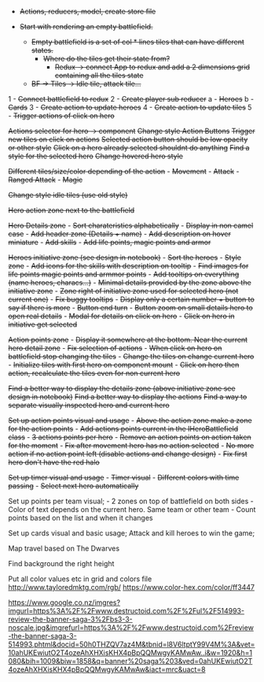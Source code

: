 - ~~Actions, reducers, model, create store file~~

- ~~Start with rendering an empty battlefield.~~
  - ~~Empty battlefield is a set of col * lines tiles that can have different states.~~
    - ~~Where do the tiles get their state from?~~
      - ~~Redux -> connect App to redux and add a 2 dimensions grid containing all the tiles state~~
  - ~~BF -> Tiles -> Idle tile, attack tile...~~

1 - ~~Connect battlefield to redux~~
2 - ~~Create player sub reducer~~
    a - ~~Heroes~~
    b - ~~Cards~~
3 - ~~Create action to update heroes~~
4 - ~~Create action to update tiles~~
5 - ~~Trigger actions of click on hero~~

~~Actions selector for hero -> component~~
~~Change style Action Buttons~~
~~Trigger new tiles on click on actions~~
~~Selected action button should be low opacity or other style~~
~~Click on a hero already selected shouldnt do anything~~
~~Find a style for the selected hero~~
~~Change hovered hero style~~

~~Different tiles/size/color depending of the action~~
    - ~~Movement~~
    - ~~Attack~~
    - ~~Ranged Attack~~
    - ~~Magic~~

~~Change style idle tiles (use old style)~~

~~Hero action zone next to the battlefield~~

~~Hero Details zone~~
    - ~~Sort charateristics alphabetically~~
    - ~~Display in non camel case~~
    - ~~Add header zone (Details + name)~~
    - ~~Add description on hover miniature~~
    - ~~Add skills~~
    - ~~Add life points, magic points and armor~~

~~Heroes initiative zone (see design in notebook)~~
    - ~~Sort the heroes~~
    - ~~Style zone~~
    - ~~Add icons for the skills with description on tooltip~~
    - ~~Find images for life points magic points and armmor points~~
    - ~~Add tooltips on everything (name heroes, characs...)~~
    - ~~Minimal details provided by the zone above the initiative zone~~
    - ~~Zone right of initiative zone used for selected hero (not current one)~~
    - ~~Fix buggy tooltips~~
    - ~~Display only a certain number + button to say if there is more~~
    - ~~Button end turn~~
    - ~~Button zoom on small details hero to open real details~~
    - ~~Modal for details on click on hero~~
    - ~~Click on hero in initiative get selected~~

~~Action points zone~~
    - ~~Display it somewhere at the bottom. Near the current hero detail zone~~
    - ~~Fix selection of actions~~
    - ~~When click on hero on battlefield stop changing the tiles~~
    - ~~Change the tiles on change current hero~~
    - ~~Initialize tiles with first hero on component mount~~
    - ~~Click on hero then action, recalculate the tiles even for non current hero~~

~~Find a better way to display the details zone (above initiative zone see design in notebook)~~
~~Find a better way to display the actions~~
~~Find a way to separate visually inspected hero and current hero~~

~~Set up action points visual and usage~~
    - ~~Above the action zone make a zone for the action points~~
    - ~~Add actions points current in the IHeroBattlefield class~~
    - ~~3 actions points per hero~~
    - ~~Remove an action points on action taken for the moment~~
    - ~~Fix after movement hero has no action selected~~
    - ~~No more action if no action point left (disable actions and change design)~~
    - ~~Fix first hero don't have the red halo~~

~~Set up timer visual and usage~~
    - ~~Timer visual~~
    - ~~Different colors with time passing~~
    - ~~Select next hero automatically~~

Set up points per team visual;
    - 2 zones on top of battlefield on both sides
    - Color of text depends on the current hero. Same team or other team
    - Count points based on the list and when it changes

Set up cards visual and basic usage;
Attack and kill heroes to win the game;

Map travel based on The Dwarves

Find background the right height

Put all color values etc in grid and colors file
http://www.tayloredmktg.com/rgb/
https://www.color-hex.com/color/ff3447

https://www.google.co.nz/imgres?imgurl=https%3A%2F%2Fwww.destructoid.com%2F%2Ful%2F514993-review-the-banner-saga-3%2Fbs3-3-noscale.jpg&imgrefurl=https%3A%2F%2Fwww.destructoid.com%2Freview-the-banner-saga-3-514993.phtml&docid=50h0THZQV7az4M&tbnid=l8V6ltptY99V4M%3A&vet=10ahUKEwiutO2T4ozeAhXHXisKHX4pBpQQMwgyKAMwAw..i&w=1920&h=1080&bih=1009&biw=1858&q=banner%20saga%203&ved=0ahUKEwiutO2T4ozeAhXHXisKHX4pBpQQMwgyKAMwAw&iact=mrc&uact=8
